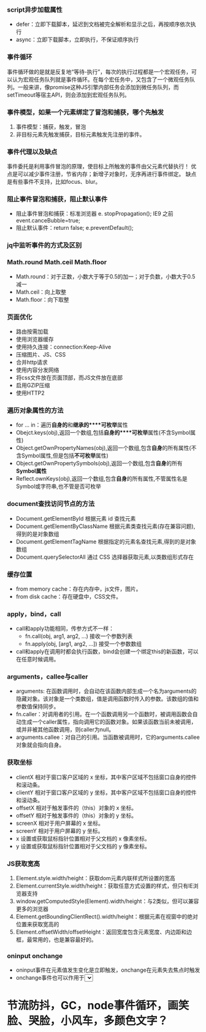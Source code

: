 ### script异步加载属性
- defer：立即下载脚本，延迟到文档被完全解析和显示之后，再按顺序依次执行
- async：立即下载脚本，立即执行，不保证顺序执行

### 事件循环

事件循环做的是就是反复地“等待-执行”，每次的执行过程都是一个宏观任务，可以认为宏观任务队列就是事件循环。在每个宏任务中，又包含了一个微观任务队列。一般来讲，像promise这种JS引擎内部任务会添加到微任务队列，而setTimeout等宿主API，则会添加到宏观任务队列。

### 事件模型，如果一个元素绑定了冒泡和捕获，哪个先触发
1. 事件模型：捕获，触发，冒泡
2. 非目标元素先触发捕获，目标元素触发先注册的事件。

### 事件代理以及缺点

  事件委托是利用事件冒泡的原理，使目标上所触发的事件由父元素代替执行！
  优点是可以减少事件注册，节省内存；新增子对象时，无序再进行事件绑定。
  缺点是有些事件不支持，比如focus、blur。

### 阻止事件冒泡和捕获，阻止默认事件
- 阻止事件冒泡和捕获：标准浏览器 e. stopPropagation(); IE9 之前 event.canceBubble=true;
- 阻止默认事件：return false; e.preventDefault();

### jq中监听事件的方式及区别


### Math.round Math.ceil Math.floor
- Math.round：对于正数，小数大于等于0.5的加一；对于负数，小数大于0.5减一
- Math.ceil：向上取整
- Math.floor：向下取整

### 页面优化
- 路由按需加载
- 使用浏览器缓存
- 使用持久连接：connection:Keep-Alive
- 压缩图片、JS、CSS
- 合并http请求
- 使用内容分发网络
- 将css文件放在页面顶部，而JS文件放在底部
- 启用GZIP压缩
- 使用HTTP2

### 遍历对象属性的方法
- for ... in：遍历**自身的**和**继承的****可枚举**属性
- Obejct.keys(obj),返回一个数组,包括**自身的****可枚举**属性(不含Symbol属性)
- Object.getOwnPropertyNames(obj),返回一个数组,包含**自身**的所有属性(不含Symbol属性,但是包括**不可枚举**属性)
- Object.getOwnPropertySymbols(obj),返回一个数组,包含**自身**的所有**Symbol属性**
- Reflect.ownKeys(obj),返回一个数组,包含**自身**的所有属性,不管属性名是Symbol或字符串,也不管是否可枚举

### document查找访问节点的方法
- Document.getElementById 根据元素 id 查找元素
- Document.getElementByClassName 根据元素类查找元素(存在兼容问题),得到的是对象数组
- Document.getElementTagName 根据指定的元素名查找元素,得到的是对象数组
- Document.querySelectorAll 通过 CSS 选择器获取元素,以类数组形式存在

### 缓存位置
- from memory cache：存在内存中，js文件，图片。
- from disk cache：存在硬盘中，CSS文件。

### apply，bind，call
- call和apply功能相同，传参方式不一样：
  - fn.call(obj, arg1, arg2, ...) 接收一个参数列表
  - fn.apply(obj, [arg1, arg2, ...]) 接受一个参数数组
- call和apply在调用时都会执行函数，bind会创建一个绑定this的新函数，可以在任意时候调用。

### arguments，callee与caller
- arguments: 在函数调用时，会自动在该函数内部生成一个名为arguments的隐藏对象。该对象是一个类数组，值是调用函数时传入的参数。该数组的值和参数值保持同步。
- fn.caller：对调用者的引用。在一个函数调用另一个函数时，被调用函数会自动生成一个caller属性，指向调用它的函数对象。如果该函数当前未被调用，或并非被其他函数调用，则caller为null。
- arguments.callee：对自己的引用。当函数被调用时，它的arguments.callee对象就会指向自身。

### 获取坐标
- clientX 相对于窗口客户区域的 x 坐标，其中客户区域不包括窗口自身的控件和滚动条。
- clientY 相对于窗口客户区域的 y 坐标，其中客户区域不包括窗口自身的控件和滚动条。
- offsetX 相对于触发事件的（this）对象的 x 坐标。
- offsetY 相对于触发事件的（this）对象的 y 坐标。
- screenX 相对于用户屏幕的 x 坐标。
- screenY 相对于用户屏幕的 y 坐标。
- x 设置或获取鼠标指针位置相对于父文档的 x 像素坐标。
- y 设置或获取鼠标指针位置相对于父文档的 y 像素坐标。

### JS获取宽高
1. Element.style.width/height：获取dom元素内联样式所设置的宽高
2. Element.currentStyle.width/height：获取任意方式设置的样式，但只有IE浏览器支持
3. window.getComputedStyle(Element).width/height：与2类似，但可以兼容更多的浏览器
4. Element.getBoundingClientRect().width/height：根据元素在视窗中的绝对位置来获取宽高的
5. Element.offsetWidth/offsetHeight：返回宽度包含元素宽度、内边距和边框，最常用的，也是兼容最好的。

### oninput onchange
- oninput事件在元素值发生变化是立即触发，onchange在元素失去焦点时触发
- onchange事件也可以作用于<select>元素

# 节流防抖，GC，node事件循环，画笑脸、哭脸，小风车，多颜色文字？